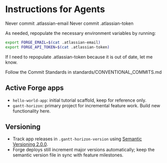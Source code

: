 # Instructions for Agents

Never commit .atlassian-email
Never commit .atlassian-token

As needed, repopulate the necessary environment variables by running:

```bash
export FORGE_EMAIL=$(cat .atlassian-email)
export FORGE_API_TOKEN=$(cat .atlassian-token)
```

If I need to repopulate .atlassian-token because it is out of date, let me know.

Follow the Commit Standards in standards/CONVENTIONAL_COMMITS.md

## Active Forge apps

- `hello-world-app`: initial tutorial scaffold, keep for reference only.
- `gantt-horizon`: primary project for incremental feature work. Build new functionality here.

## Versioning

- Track app releases in `.gantt-horizon-version` using [Semantic Versioning 2.0.0](standards/SEMVER.md).
- Forge deploys still increment major versions automatically; keep the semantic version file in sync with feature milestones.
